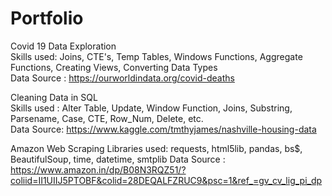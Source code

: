 # Portfolio

Covid 19 Data Exploration  
Skills used: Joins, CTE's, Temp Tables, Windows Functions, Aggregate Functions, Creating Views, Converting Data Types  
Data Source : https://ourworldindata.org/covid-deaths

Cleaning Data in SQL  
Skills used : Alter Table, Update, Window Function,  Joins, Substring,  Parsename, Case, CTE, Row_Num, Delete, etc.  
Data Source: https://www.kaggle.com/tmthyjames/nashville-housing-data


Amazon Web Scraping
Libraries used: requests, html5lib, pandas, bs$, BeautifulSoup, time, datetime, smtplib
Data Source : https://www.amazon.in/dp/B08N3RQZ51/?coliid=II1UIIJ5PTOBF&colid=28DEQALFZRUC9&psc=1&ref_=gv_cv_lig_pi_dp

